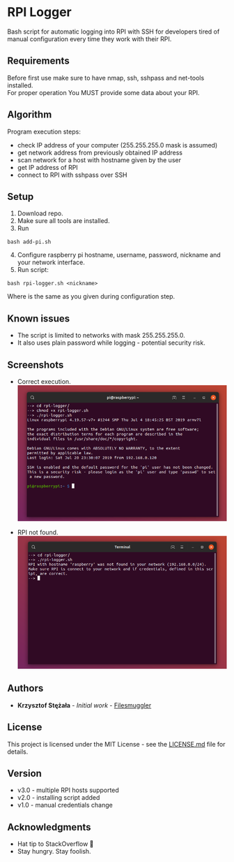 # RPI Logger
Bash script for automatic logging into RPI with SSH for developers tired of manual configuration every time they work with their RPI.

## Requirements 
Before first use make sure to have nmap, ssh, sshpass and net-tools installed.  
For proper operation You MUST provide some data about your RPI.

## Algorithm
Program execution steps:
  - check IP address of your computer (255.255.255.0 mask is assumed)
  - get network address from previously obtained IP address
  - scan network for a host with hostname given by the user
  - get IP address of RPI 
  - connect to RPI with sshpass over SSH

## Setup

1. Download repo.
2. Make sure all tools are installed.
3. Run 
```
bash add-pi.sh
```
4. Configure raspberry pi hostname, username, password, nickname and your network interface.
5. Run script:
```
bash rpi-logger.sh <nickname>
```
Where <nickname> is the same as you given during configuration step.

## Known issues

- The script is limited to networks with mask 255.255.255.0.
- It also uses plain password while logging - potential security risk.

## Screenshots
* Correct execution. ![RPI Logger Execution](screenshots/rpi-logger-1.png)

* RPI not found. ![RPI Logger Error](screenshots/rpi-logger-2.png)

## Authors

* **Krzysztof Stężała** - *Initial work* - [Filesmuggler](https://github.com/filesmuggler)

## License

This project is licensed under the MIT License - see the [LICENSE.md](LICENSE.md) file for details.

## Version

* v3.0 - multiple RPI hosts supported
* v2.0 - installing script added
* v1.0 - manual credentials change

## Acknowledgments

* Hat tip to StackOverflow 🎩
* Stay hungry. Stay foolish.

